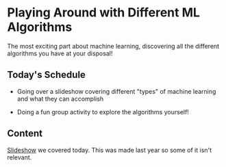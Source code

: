 # Playing Around with Different ML Algorithms

The most exciting part about machine learning, discovering all the different algorithms you have at your disposal! 

## Today's Schedule

- Going over a slideshow covering different "types" of machine learning and what they can accomplish

- Doing a fun group activity to explore the algorithms yourself!

## Content

[Slideshow](https://docs.google.com/presentation/d/18IvkbyV0mGvA2Qqpg-Whi3Ci6nC-V6j_kTsPDWDYK8g/edit?usp=sharing) we covered today. This was made last year so some of it isn't relevant.




